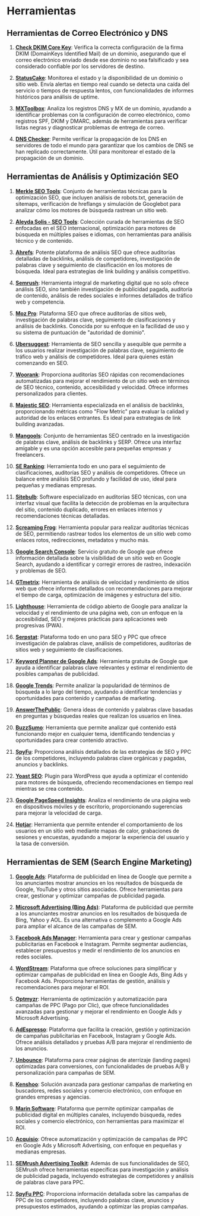 # Herramientas

## Herramientas de Correo Electrónico y DNS

1. **[Check DKIM Core Key](https://dkimcore.org/tools/keycheck.html)**: Verifica la correcta configuración de la firma DKIM (DomainKeys Identified Mail) de un dominio, asegurando que el correo electrónico enviado desde ese dominio no sea falsificado y sea considerado confiable por los servidores de destino.

2. **[StatusCake](https://app.statuscake.com/)**: Monitorea el estado y la disponibilidad de un dominio o sitio web. Envía alertas en tiempo real cuando se detecta una caída del servicio o tiempos de respuesta lentos, con funcionalidades de informes históricos para análisis de uptime.

3. **[MXToolbox](https://mxtoolbox.com/)**: Analiza los registros DNS y MX de un dominio, ayudando a identificar problemas con la configuración de correo electrónico, como registros SPF, DKIM y DMARC, además de herramientas para verificar listas negras y diagnosticar problemas de entrega de correo.

4. **[DNS Checker](https://dnschecker.org/)**: Permite verificar la propagación de los DNS en servidores de todo el mundo para garantizar que los cambios de DNS se han replicado correctamente. Útil para monitorear el estado de la propagación de un dominio.

## Herramientas de Análisis y Optimización SEO

1. **[Merkle SEO Tools](https://technicalseo.com/tools/)**: Conjunto de herramientas técnicas para la optimización SEO, que incluyen análisis de robots.txt, generación de sitemaps, verificación de hreflangs y simulación de Googlebot para analizar cómo los motores de búsqueda rastrean un sitio web.

2. **[Aleyda Solis - SEO Tools](https://www.aleydasolis.com/english/international-seo-tools/)**: Colección curada de herramientas de SEO enfocadas en el SEO internacional, optimización para motores de búsqueda en múltiples países e idiomas, con herramientas para análisis técnico y de contenido.

3. **[Ahrefs](https://ahrefs.com/)**: Potente plataforma de análisis SEO que ofrece auditorías detalladas de backlinks, análisis de competidores, investigación de palabras clave y seguimiento de clasificación en los motores de búsqueda. Ideal para estrategias de link building y análisis competitivo.

4. **[Semrush](https://www.semrush.com/)**: Herramienta integral de marketing digital que no solo ofrece análisis SEO, sino también investigación de publicidad pagada, auditoría de contenido, análisis de redes sociales e informes detallados de tráfico web y competencia.

5. **[Moz Pro](https://moz.com/pro/)**: Plataforma SEO que ofrece auditorías de sitios web, investigación de palabras clave, seguimiento de clasificaciones y análisis de backlinks. Conocida por su enfoque en la facilidad de uso y su sistema de puntuación de "autoridad de dominio".

6. **[Ubersuggest](https://app.neilpatel.com/)**: Herramienta de SEO sencilla y asequible que permite a los usuarios realizar investigación de palabras clave, seguimiento de tráfico web y análisis de competidores. Ideal para quienes están comenzando en SEO.

7. **[Woorank](https://www.woorank.com/)**: Proporciona auditorías SEO rápidas con recomendaciones automatizadas para mejorar el rendimiento de un sitio web en términos de SEO técnico, contenido, accesibilidad y velocidad. Ofrece informes personalizados para clientes.

8. **[Majestic SEO](https://es.majestic.com/free-seo-tools/)**: Herramienta especializada en el análisis de backlinks, proporcionando métricas como "Flow Metric" para evaluar la calidad y autoridad de los enlaces entrantes. Es ideal para estrategias de link building avanzadas.

9. **[Mangools](https://mangools.com/)**: Conjunto de herramientas SEO centrado en la investigación de palabras clave, análisis de backlinks y SERP. Ofrece una interfaz amigable y es una opción accesible para pequeñas empresas y freelancers.

10. **[SE Ranking](https://online.seranking.com/)**: Herramienta todo en uno para el seguimiento de clasificaciones, auditorías SEO y análisis de competidores. Ofrece un balance entre análisis SEO profundo y facilidad de uso, ideal para pequeñas y medianas empresas.

11. **[Sitebulb](https://sitebulb.com/)**: Software especializado en auditorías SEO técnicas, con una interfaz visual que facilita la detección de problemas en la arquitectura del sitio, contenido duplicado, errores en enlaces internos y recomendaciones técnicas detalladas.

12. **[Screaming Frog](https://www.screamingfrog.co.uk/seo-spider/)**: Herramienta popular para realizar auditorías técnicas de SEO, permitiendo rastrear todos los elementos de un sitio web como enlaces rotos, redirecciones, metadatos y mucho más.

13. **[Google Search Console](https://search.google.com/search-console/about)**: Servicio gratuito de Google que ofrece información detallada sobre la visibilidad de un sitio web en Google Search, ayudando a identificar y corregir errores de rastreo, indexación y problemas de SEO.

14. **[GTmetrix](https://gtmetrix.com/)**: Herramienta de análisis de velocidad y rendimiento de sitios web que ofrece informes detallados con recomendaciones para mejorar el tiempo de carga, optimización de imágenes y estructura del sitio.

15. **[Lighthouse](https://developers.google.com/web/tools/lighthouse)**: Herramienta de código abierto de Google para analizar la velocidad y el rendimiento de una página web, con un enfoque en la accesibilidad, SEO y mejores prácticas para aplicaciones web progresivas (PWA).

16. **[Serpstat](https://serpstat.com/)**: Plataforma todo en uno para SEO y PPC que ofrece investigación de palabras clave, análisis de competidores, auditorías de sitios web y seguimiento de clasificaciones.

17. **[Keyword Planner de Google Ads](https://ads.google.com/intl/es_es/home/tools/keyword-planner/)**: Herramienta gratuita de Google que ayuda a identificar palabras clave relevantes y estimar el rendimiento de posibles campañas de publicidad.

18. **[Google Trends](https://trends.google.com/)**: Permite analizar la popularidad de términos de búsqueda a lo largo del tiempo, ayudando a identificar tendencias y oportunidades para contenido y campañas de marketing.

19. **[AnswerThePublic](https://answerthepublic.com/)**: Genera ideas de contenido y palabras clave basadas en preguntas y búsquedas reales que realizan los usuarios en línea.

20. **[BuzzSumo](https://buzzsumo.com/)**: Herramienta que permite analizar qué contenido está funcionando mejor en cualquier tema, identificando tendencias y oportunidades para crear contenido atractivo.

21. **[SpyFu](https://www.spyfu.com/)**: Proporciona análisis detallados de las estrategias de SEO y PPC de los competidores, incluyendo palabras clave orgánicas y pagadas, anuncios y backlinks.

22. **[Yoast SEO](https://yoast.com/)**: Plugin para WordPress que ayuda a optimizar el contenido para motores de búsqueda, ofreciendo recomendaciones en tiempo real mientras se crea contenido.

23. **[Google PageSpeed Insights](https://developers.google.com/speed/pagespeed/insights/)**: Analiza el rendimiento de una página web en dispositivos móviles y de escritorio, proporcionando sugerencias para mejorar la velocidad de carga.

24. **[Hotjar](https://www.hotjar.com/)**: Herramienta que permite entender el comportamiento de los usuarios en un sitio web mediante mapas de calor, grabaciones de sesiones y encuestas, ayudando a mejorar la experiencia del usuario y la tasa de conversión.

## Herramientas de SEM (Search Engine Marketing)

1. **[Google Ads](https://ads.google.com/)**: Plataforma de publicidad en línea de Google que permite a los anunciantes mostrar anuncios en los resultados de búsqueda de Google, YouTube y otros sitios asociados. Ofrece herramientas para crear, gestionar y optimizar campañas de publicidad pagada.

2. **[Microsoft Advertising (Bing Ads)](https://ads.microsoft.com/)**: Plataforma de publicidad que permite a los anunciantes mostrar anuncios en los resultados de búsqueda de Bing, Yahoo y AOL. Es una alternativa o complemento a Google Ads para ampliar el alcance de las campañas de SEM.

3. **[Facebook Ads Manager](https://www.facebook.com/business/tools/ads-manager)**: Herramienta para crear y gestionar campañas publicitarias en Facebook e Instagram. Permite segmentar audiencias, establecer presupuestos y medir el rendimiento de los anuncios en redes sociales.

4. **[WordStream](https://www.wordstream.com/)**: Plataforma que ofrece soluciones para simplificar y optimizar campañas de publicidad en línea en Google Ads, Bing Ads y Facebook Ads. Proporciona herramientas de gestión, análisis y recomendaciones para mejorar el ROI.

5. **[Optmyzr](https://www.optmyzr.com/)**: Herramienta de optimización y automatización para campañas de PPC (Pago por Clic), que ofrece funcionalidades avanzadas para gestionar y mejorar el rendimiento en Google Ads y Microsoft Advertising.

6. **[AdEspresso](https://adespresso.com/)**: Plataforma que facilita la creación, gestión y optimización de campañas publicitarias en Facebook, Instagram y Google Ads. Ofrece análisis detallados y pruebas A/B para mejorar el rendimiento de los anuncios.

7. **[Unbounce](https://unbounce.com/)**: Plataforma para crear páginas de aterrizaje (landing pages) optimizadas para conversiones, con funcionalidades de pruebas A/B y personalización para campañas de SEM.

8. **[Kenshoo](https://kenshoo.com/)**: Solución avanzada para gestionar campañas de marketing en buscadores, redes sociales y comercio electrónico, con enfoque en grandes empresas y agencias.

9. **[Marin Software](https://www.marinsoftware.com/)**: Plataforma que permite optimizar campañas de publicidad digital en múltiples canales, incluyendo búsqueda, redes sociales y comercio electrónico, con herramientas para maximizar el ROI.

10. **[Acquisio](https://www.acquisio.com/)**: Ofrece automatización y optimización de campañas de PPC en Google Ads y Microsoft Advertising, con enfoque en pequeñas y medianas empresas.

11. **[SEMrush Advertising Toolkit](https://www.semrush.com/features/advertising/)**: Además de sus funcionalidades de SEO, SEMrush ofrece herramientas específicas para investigación y análisis de publicidad pagada, incluyendo estrategias de competidores y análisis de palabras clave para PPC.

12. **[SpyFu PPC](https://www.spyfu.com/ppc)**: Proporciona información detallada sobre las campañas de PPC de los competidores, incluyendo palabras clave, anuncios y presupuestos estimados, ayudando a optimizar las propias campañas.
